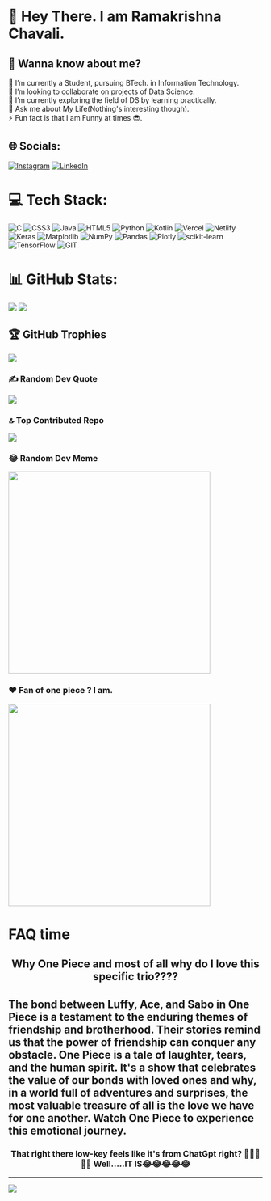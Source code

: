 # 💫 Hey There. I am Ramakrishna Chavali. 
## 🤔 Wanna know about me?
🔭 I’m currently a Student, pursuing BTech. in Information Technology.<br>👯 I’m looking to collaborate on projects of Data Science.<br>🌱 I’m currently exploring the field of DS by learning practically.<br>💬 Ask me about My Life(Nothing's interesting though).<br>⚡ Fun fact is that I am Funny at times 😎.


## 🌐 Socials:
[![Instagram](https://img.shields.io/badge/Instagram-%23E4405F.svg?logo=Instagram&logoColor=white)](https://instagram.com/https://www.instagram.com/ramakrishna_chavali/) [![LinkedIn](https://img.shields.io/badge/LinkedIn-%230077B5.svg?logo=linkedin&logoColor=white)](https://linkedin.com/in/https://www.linkedin.com/in/ramakrishna-chavali-177485233/) 

# 💻 Tech Stack:
![C](https://img.shields.io/badge/c-%2300599C.svg?style=for-the-badge&logo=c&logoColor=white) ![CSS3](https://img.shields.io/badge/css3-%231572B6.svg?style=for-the-badge&logo=css3&logoColor=white) ![Java](https://img.shields.io/badge/java-%23ED8B00.svg?style=for-the-badge&logo=openjdk&logoColor=white) ![HTML5](https://img.shields.io/badge/html5-%23E34F26.svg?style=for-the-badge&logo=html5&logoColor=white) ![Python](https://img.shields.io/badge/python-3670A0?style=for-the-badge&logo=python&logoColor=ffdd54) ![Kotlin](https://img.shields.io/badge/kotlin-%237F52FF.svg?style=for-the-badge&logo=kotlin&logoColor=white) ![Vercel](https://img.shields.io/badge/vercel-%23000000.svg?style=for-the-badge&logo=vercel&logoColor=white) ![Netlify](https://img.shields.io/badge/netlify-%23000000.svg?style=for-the-badge&logo=netlify&logoColor=#00C7B7) ![Keras](https://img.shields.io/badge/Keras-%23D00000.svg?style=for-the-badge&logo=Keras&logoColor=white) ![Matplotlib](https://img.shields.io/badge/Matplotlib-%23ffffff.svg?style=for-the-badge&logo=Matplotlib&logoColor=black) ![NumPy](https://img.shields.io/badge/numpy-%23013243.svg?style=for-the-badge&logo=numpy&logoColor=white) ![Pandas](https://img.shields.io/badge/pandas-%23150458.svg?style=for-the-badge&logo=pandas&logoColor=white) ![Plotly](https://img.shields.io/badge/Plotly-%233F4F75.svg?style=for-the-badge&logo=plotly&logoColor=white) ![scikit-learn](https://img.shields.io/badge/scikit--learn-%23F7931E.svg?style=for-the-badge&logo=scikit-learn&logoColor=white) ![TensorFlow](https://img.shields.io/badge/TensorFlow-%23FF6F00.svg?style=for-the-badge&logo=TensorFlow&logoColor=white) ![GIT](https://img.shields.io/badge/Git-fc6d26?style=for-the-badge&logo=git&logoColor=white)
# 📊 GitHub Stats:
![](https://github-readme-streak-stats.herokuapp.com/?user=Ramakrishnanewbie&theme=tokyonight&hide_border=false)
![](https://github-readme-stats.vercel.app/api/top-langs/?username=Ramakrishnanewbie&theme=tokyonight&hide_border=false&include_all_commits=true&count_private=true&layout=compact)

## 🏆 GitHub Trophies
![](https://github-profile-trophy.vercel.app/?username=Ramakrishnanewbie&theme=radical&no-frame=false&no-bg=false&margin-w=4)

### ✍️ Random Dev Quote
![](https://quotes-github-readme.vercel.app/api?type=horizontal&theme=radical)

### 🔝 Top Contributed Repo
![](https://github-contributor-stats.vercel.app/api?username=Ramakrishnanewbie&limit=5&theme=dark&combine_all_yearly_contributions=true)

### 😂 Random Dev Meme
<img src='https://randommeme-five.vercel.app/' style="height: 400px;"/>


### ❤️ Fan of one piece ? I am.

<img src='https://w0.peakpx.com/wallpaper/473/226/HD-wallpaper-ace-sabo-luffy-dragon-man.jpg' style="height:400px;">
<h1>FAQ time</h1>
<div align='center'>
<h2>Why One Piece and most of all why do I love this specific trio????</h2>
<h2 align="left" float="right">The bond between Luffy, Ace, and Sabo in One Piece is a testament to the enduring themes of friendship and brotherhood. Their stories remind us that the power of friendship can conquer any obstacle. One Piece is a tale of laughter, tears, and the human spirit. It's a show that celebrates the value of our bonds with loved ones and why, in a world full of adventures and surprises, the most valuable treasure of all is the love we have for one another. Watch One Piece to experience this emotional journey.</h2>
<h3>That right there low-key feels like it's from ChatGpt right? 🤔🤔🤔🤔🤔  Well.....IT IS😂😂😂😂😂</h3>
</div>

---
[![](https://visitcount.itsvg.in/api?id=Ramakrishnanewbie&icon=0&color=0)](https://visitcount.itsvg.in)
